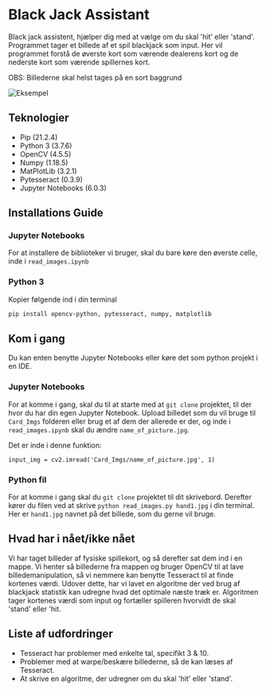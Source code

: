 # Black Jack Assistant

Black jack assistent, hjælper dig med at vælge om du skal 'hit' eller 'stand'.
Programmet tager et billede af et spil blackjack som input.
Her vil programmet forstå de øverste kort som værende dealerens kort og de nederste kort som værende spillernes kort.

OBS: Billederne skal helst tages på en sort baggrund

![Eksempel](Card_Imgs/DetFirstHand.jpg "Eksempel")

## Teknologier

- Pip (21.2.4)
- Python 3 (3.7.6)
- OpenCV (4.5.5)
- Numpy (1.18.5)
- MatPlotLib (3.2.1)
- Pytesseract (0.3.9)
- Jupyter Notebooks (6.0.3)

## Installations Guide

### Jupyter Notebooks

For at installere de biblioteker vi bruger, skal du bare køre den øverste celle, inde i `read_images.ipynb`

### Python 3

Kopier følgende ind i din terminal

```sh
pip install opencv-python, pytesseract, numpy, matplotlib
```

## Kom i gang

Du kan enten benytte Jupyter Notebooks eller køre det som python projekt i en IDE.

### Jupyter Notebooks

For at komme i gang, skal du til at starte med at `git clone` projektet, til der hvor du har din egen Jupyter Notebook.
Upload billedet som du vil bruge til `Card_Imgs` folderen eller brug et af dem der allerede er der, og inde i `read_images.ipynb` skal du ændre `name_of_picture.jpg`.

Det er inde i denne funktion:

`input_img = cv2.imread('Card_Imgs/name_of_picture.jpg', 1)`

### Python fil

For at komme i gang skal du `git clone` projektet til dit skrivebord.
Derefter kører du filen ved at skrive `python read_images.py hand1.jpg` i din terminal.
Her er `hand1.jpg` navnet på det billede, som du gerne vil bruge.

## Hvad har i nået/ikke nået

Vi har taget billeder af fysiske spillekort, og så derefter sat dem ind i en mappe.
Vi henter så billederne fra mappen og bruger OpenCV til at lave billedemanipulation, så vi nemmere kan benytte Tesseract til at finde kortenes værdi.
Udover dette, har vi lavet en algoritme der ved brug af blackjack statistik kan udregne hvad det optimale næste træk er.
Algoritmen tager kortenes værdi som input og fortæller spilleren hvorvidt de skal 'stand' eller 'hit.

## Liste af udfordringer

- Tesseract har problemer med enkelte tal, specifikt 3 & 10.
- Problemer med at warpe/beskære billederne, så de kan læses af Tesseract.
- At skrive en algoritme, der udregner om du skal 'hit' eller 'stand'.
